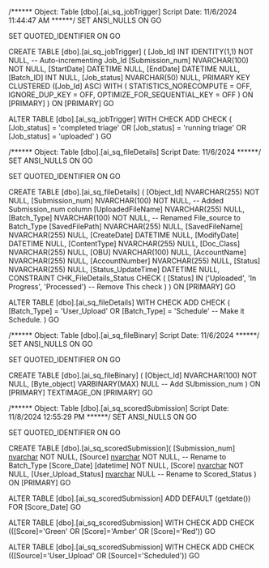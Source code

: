 /****** Object:  Table [dbo].[ai_sq_jobTrigger]    Script Date: 11/6/2024 11:44:47 AM ******/
SET ANSI_NULLS ON
GO

SET QUOTED_IDENTIFIER ON
GO

CREATE TABLE [dbo].[ai_sq_jobTrigger] (
    [Job_Id] INT IDENTITY(1,1) NOT NULL,  -- Auto-incrementing Job_Id
    [Submission_num] NVARCHAR(100) NOT NULL,
    [StartDate] DATETIME NULL,
    [EndDate] DATETIME NULL,
    [Batch_ID] INT NULL,
    [Job_status] NVARCHAR(50) NULL,
    PRIMARY KEY CLUSTERED ([Job_Id] ASC)
        WITH (
            STATISTICS_NORECOMPUTE = OFF, 
            IGNORE_DUP_KEY = OFF, 
            OPTIMIZE_FOR_SEQUENTIAL_KEY = OFF
        ) ON [PRIMARY]
) ON [PRIMARY]
GO

ALTER TABLE [dbo].[ai_sq_jobTrigger]
WITH CHECK ADD CHECK (
    [Job_status] = 'completed triage' 
    OR [Job_status] = 'running triage' 
    OR [Job_status] = 'uploaded'
)
GO

/****** Object:  Table [dbo].[ai_sq_fileDetails]    Script Date: 11/6/2024 ******/
SET ANSI_NULLS ON
GO

SET QUOTED_IDENTIFIER ON
GO

CREATE TABLE [dbo].[ai_sq_fileDetails] (
    [Object_Id] NVARCHAR(255) NOT NULL,
    [Submission_num] NVARCHAR(100) NOT NULL,  -- Added Submission_num column
    [UploadedFileName] NVARCHAR(255) NULL,
    [Batch_Type] NVARCHAR(100) NOT NULL, -- Renamed File_source to Batch_Type
    [SavedFilePath] NVARCHAR(255) NULL,
    [SavedFileName] NVARCHAR(255) NULL,
    [CreateDate] DATETIME NULL,
    [ModifyDate] DATETIME NULL,
    [ContentType] NVARCHAR(255) NULL,
    [Doc_Class] NVARCHAR(255) NULL,
    [OBU] NVARCHAR(100) NULL,
    [AccountName] NVARCHAR(255) NULL,
    [AccountNumber] NVARCHAR(255) NULL,
    [Status] NVARCHAR(255) NULL,
    [Status_UpdateTime] DATETIME NULL,
    CONSTRAINT CHK_FileDetails_Status CHECK (
        [Status] IN ('Uploaded', 'In Progress', 'Processed')  -- Remove This check
    )
) ON [PRIMARY]
GO

ALTER TABLE [dbo].[ai_sq_fileDetails]
WITH CHECK ADD CHECK (
    [Batch_Type] = 'User_Upload' 
    OR [Batch_Type] = 'Schedule' -- Make it Schedule.
)
GO


/****** Object:  Table [dbo].[ai_sq_fileBinary]    Script Date: 11/6/2024 ******/
SET ANSI_NULLS ON
GO

SET QUOTED_IDENTIFIER ON
GO

CREATE TABLE [dbo].[ai_sq_fileBinary] (
    [Object_Id] NVARCHAR(100) NOT NULL,
    [Byte_object] VARBINARY(MAX) NULL
    -- Add SUbmission_num
) ON [PRIMARY]
TEXTIMAGE_ON [PRIMARY]
GO


/****** Object:  Table [dbo].[ai_sq_scoredSubmission]    Script Date: 11/8/2024 12:55:29 PM ******/
SET ANSI_NULLS ON
GO

SET QUOTED_IDENTIFIER ON
GO

CREATE TABLE [dbo].[ai_sq_scoredSubmission](
	[Submission_num] [nvarchar](100) NOT NULL,
	[Source] [nvarchar](50) NOT NULL, -- Rename to Batch_Type
	[Score_Date] [datetime] NOT NULL,
	[Score] [nvarchar](10) NOT NULL,
	[User_Upload_Status] [nvarchar](100) NULL -- Rename to Scored_Status
) ON [PRIMARY]
GO

ALTER TABLE [dbo].[ai_sq_scoredSubmission] ADD  DEFAULT (getdate()) FOR [Score_Date]
GO

ALTER TABLE [dbo].[ai_sq_scoredSubmission]  WITH CHECK ADD CHECK  (([Score]='Green' OR [Score]='Amber' OR [Score]='Red'))
GO

ALTER TABLE [dbo].[ai_sq_scoredSubmission]  WITH CHECK ADD CHECK  (([Source]='User_Upload' OR [Source]='Scheduled'))
GO


